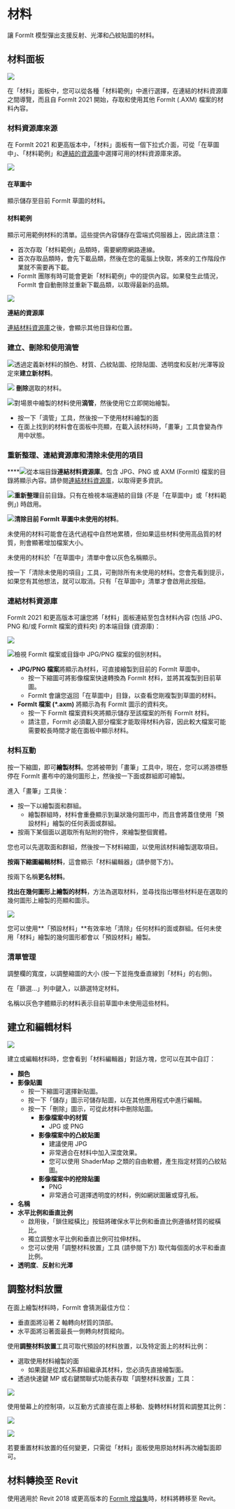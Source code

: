 # 材料

讓 FormIt 模型彈出支援反射、光澤和凸紋貼圖的材料。

## 材料面板

![](<../.gitbook/assets/materials-sample-category (2).png>)

在「材料」面板中，您可以從各種「材料範例」中進行選擇，在連結的材料資源庫之間導覽，而且自 FormIt 2021 開始，存取和使用其他 FormIt (.AXM) 檔案的材料內容。

### 材料資源庫來源

在 FormIt 2021 和更高版本中，「材料」面板有一個下拉式介面，可從「在草圖中」、「材料範例」和[連結的資源庫](https://windows.help.formit.autodesk.com/tool-library/materials#linking-material-libraries)中選擇可用的材料資源庫來源。

![](<../.gitbook/assets/materials-directory-picker (1).png>)

#### 在草圖中

顯示儲存至目前 FormIt 草圖的材料。

#### 材料範例

顯示可用範例材料的清單。這些提供內容儲存在雲端式伺服器上，因此請注意：

* 首次存取「材料範例」品類時，需要網際網路連線。
* 首次存取品類時，會先下載品類，然後在您的電腦上快取，將來的工作階段作業就不需要再下載。
* FormIt 團隊有時可能會更新「材料範例」中的提供內容。如果發生此情況，FormIt 會自動刪除並重新下載品類，以取得最新的品類。

![](../.gitbook/assets/materials-samples\_original.png)

**連結的資源庫**

[連結材料資源庫](https://windows.help.formit.autodesk.com/tool-library/materials#linking-material-libraries)之後，會顯示其他目錄和位置。

### 建立、刪除和使用滴管

![](../.gitbook/assets/materials\_add.PNG)透過定義新材料的顏色、材質、凸紋貼圖、挖除貼圖、透明度和反射/光澤等設定來**建立新材料**。

![](<../.gitbook/assets/materials\_delete (1) (1).PNG>) **刪除**選取的材料。

![](../.gitbook/assets/materials\_eyedropper.PNG)對場景中繪製的材料使用**滴管**，然後使用它立即開始繪製。

* 按一下「滴管」工具，然後按一下使用材料繪製的面
* 在面上找到的材料會在面板中亮顯，在載入該材料時，「畫筆」工具會變為作用中狀態。

### 重新整理、連結資源庫和清除未使用的項目

\*\*\*\*![](../.gitbook/assets/materials-link.png)從本端目錄**連結材料資源庫**。包含 JPG、PNG 或 AXM (FormIt) 檔案的目錄將顯示內容。請參閱[連結材料資源庫](https://windows.help.formit.autodesk.com/tool-library/materials#linking-material-libraries)，以取得更多資訊。

![](../.gitbook/assets/materials-refresh.png)**重新整理**目前目錄。只有在檢視本端連結的目錄 (不是「在草圖中」或「材料範例」) 時啟用。

![](../.gitbook/assets/materials-purge.png)**清除目前 FormIt 草圖中未使用的材料**。

未使用的材料可能會在迭代過程中自然地累積，但如果這些材料使用高品質的材質，則會顯著增加檔案大小。

未使用的材料於「在草圖中」清單中會以灰色名稱顯示。

按一下「清除未使用的項目」工具，可刪除所有未使用的材料。您會先看到提示，如果您有其他想法，就可以取消。只有「在草圖中」清單才會啟用此按鈕。

### 連結材料資源庫

FormIt 2021 和更高版本可讓您將「材料」面板連結至包含材料內容 (包括 JPG、PNG 和/或 FormIt 檔案的資料夾) 的本端目錄 (資源庫)：

![](../.gitbook/assets/materials-axms.png)

![檢視 FormIt 檔案或目錄中 JPG/PNG 檔案的個別材料。](../.gitbook/assets/materials-axm-content.png)

* **JPG/PNG 檔案**將顯示為材料，可直接繪製到目前的 FormIt 草圖中。
   * 按一下縮圖可將影像檔案快速轉換為 FormIt 材料，並將其複製到目前草圖。
   * FormIt 會讓您返回「在草圖中」目錄，以查看您剛複製到草圖的材料。
* **FormIt 檔案 (\*.axm)** 將顯示為有 FormIt 圖示的資料夾。
   * 按一下 FormIt 檔案資料夾將顯示儲存至該檔案的所有 FormIt 材料。
   * 請注意，FormIt 必須載入部分檔案才能取得材料內容，因此較大檔案可能需要較長時間才能在面板中顯示材料。

### 材料互動

按一下縮圖，即可**繪製材料**。您將被帶到「畫筆」工具中，現在，您可以將游標懸停在 FormIt 畫布中的幾何圖形上，然後按一下面或群組即可繪製。

進入「畫筆」工具後：

* 按一下以繪製面和群組。
   * 繪製群組時，材料會重疊顯示到巢狀幾何圖形中，而且會將蓋住使用「預設材料」繪製的任何表面或群組。
* 按兩下某個面以選取所有貼附的物件，來繪製整個實體。

您也可以先選取面和群組，然後按一下材料縮圖，以使用該材料繪製選取項目。

**按兩下縮圖編輯材料**，這會顯示「材料編輯器」(請參閱下方)。

按兩下名稱**更名材料**。

**找出在幾何圖形上繪製的材料**，方法為選取材料，並尋找指出哪些材料是在選取的幾何圖形上繪製的亮顯和圖示。

![](../.gitbook/assets/material\_selected.png)

您可以使用**「預設材料」**有效率地「清除」任何材料的面或群組。任何未使用「材料」繪製的幾何圖形都會以「預設材料」繪製。

### 清單管理

調整欄的寬度，以調整縮圖的大小 (按一下並拖曳垂直線到「材料」的右側)。

在「篩選...」列中鍵入，以篩選特定材料。

名稱以灰色字體顯示的材料表示目前草圖中未使用這些材料。

## 建立和編輯材料

![](<../.gitbook/assets/materials-editor (1).png>)

建立或編輯材料時，您會看到「材料編輯器」對話方塊，您可以在其中自訂：

* **顏色**
* **影像貼圖**
   * 按一下縮圖可選擇新貼圖。
   * 按一下「儲存」圖示可儲存貼圖，以在其他應用程式中進行編輯。
   * 按一下「刪除」圖示，可從此材料中刪除貼圖。
      * **影像檔案中的材質**
         * JPG 或 PNG
      * **影像檔案中的凸紋貼圖**
         * 建議使用 JPG
         * 非常適合在材料中加入深度效果。
         * 您可以使用 ShaderMap 之類的自由軟體，產生指定材質的凸紋貼圖。
      * **影像檔案中的挖除貼圖**
         * PNG
         * 非常適合可選擇透明度的材料，例如網狀圍籬或穿孔板。
* **名稱**
* **水平比例和垂直比例**
   * 啟用後，「鎖住縱橫比」按鈕將確保水平比例和垂直比例遵循材質的縱橫比。
   * 獨立調整水平比例和垂直比例可拉伸材料。
   * 您可以使用「調整材料放置」工具 (請參閱下方) 取代每個面的水平和垂直比例。
* **透明度**、**反射**和**光澤**

## 調整材料放置

在面上繪製材料時，FormIt 會猜測最佳方位：

* 垂直面將沿著 Z 軸轉向材質的頂部。
* 水平面將沿著面最長一側轉向材質縱向。

使用**調整材料放置**工具可取代預設的材料放置，以及特定面上的材料比例：

* 選取使用材料繪製的面
   * 如果面是從其父系群組繼承其材料，您必須先直接繪製面。
* 透過快速鍵 MP 或右鍵關聯式功能表存取「調整材料放置」工具：

![](../.gitbook/assets/adjust-material-placement.PNG)

使用螢幕上的控制項，以互動方式直接在面上移動、旋轉材料材質和調整其比例：

![](../.gitbook/assets/materialplacement.gif)

![](../.gitbook/assets/adjust-material-placement.gif)

若要重置材料放置的任何變更，只需從「材料」面板使用原始材料再次繪製面即可。

## 材料轉換至 Revit

使用適用於 Revit 2018 或更高版本的 [FormIt 增益集](https://formit.autodesk.com/page/formit-revit)時，材料將轉移至 Revit。
